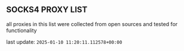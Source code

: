 ## SOCKS4 PROXY LIST

all proxies in this list were collected from open sources and tested for functionality

last update: `2025-01-10 11:20:11.112578+00:00`